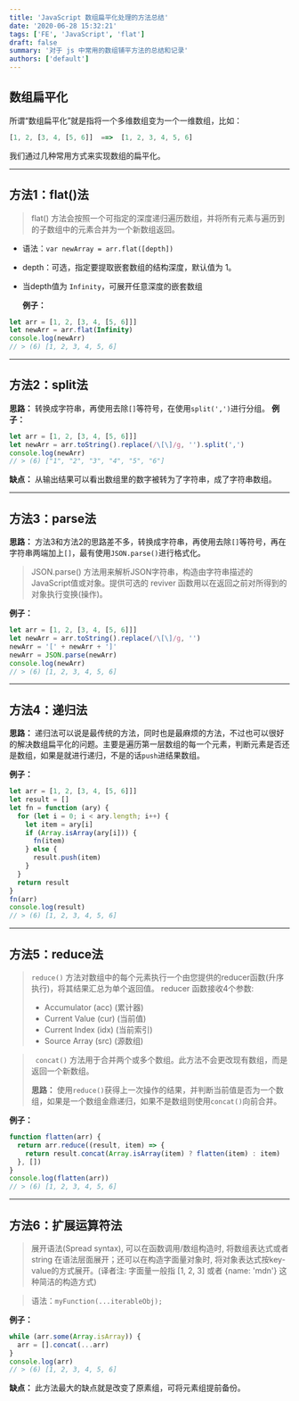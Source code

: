 ```yaml
---
title: 'JavaScript 数组扁平化处理的方法总结'
date: '2020-06-28 15:32:21'
tags: ['FE', 'JavaScript', 'flat']
draft: false
summary: '对于 js 中常用的数组铺平方法的总结和记录'
authors: ['default']
---
```



## 数组扁平化


所谓“数组扁平化”就是指将一个多维数组变为一个一维数组，比如：

```js
[1, 2, [3, 4, [5, 6]]  ==>  [1, 2, 3, 4, 5, 6]
```

我们通过几种常用方式来实现数组的扁平化。

---

## 方法1：flat()法

> flat() 方法会按照一个可指定的深度递归遍历数组，并将所有元素与遍历到的子数组中的元素合并为一个新数组返回。

- 语法：`var newArray = arr.flat([depth])`
- depth：可选，指定要提取嵌套数组的结构深度，默认值为 1。
- 当depth值为 `Infinity`，可展开任意深度的嵌套数组

  **例子：**

```js
let arr = [1, 2, [3, 4, [5, 6]]]
let newArr = arr.flat(Infinity)
console.log(newArr)
// > (6) [1, 2, 3, 4, 5, 6]
```

---

## 方法2：split法

**思路：** 转换成字符串，再使用去除`[]`等符号，在使用`split(',')`进行分组。
**例子：**

```js
let arr = [1, 2, [3, 4, [5, 6]]]
let newArr = arr.toString().replace(/\[\]/g, '').split(',')
console.log(newArr)
// > (6) ["1", "2", "3", "4", "5", "6"]
```

**缺点：** 从输出结果可以看出数组里的数字被转为了字符串，成了字符串数组。

---

## 方法3：parse法

**思路：** 方法3和方法2的思路差不多，转换成字符串，再使用去除`[]`等符号，再在字符串两端加上`[]`，最有使用`JSON.parse()`进行格式化。

> JSON.parse() 方法用来解析JSON字符串，构造由字符串描述的JavaScript值或对象。提供可选的 reviver 函数用以在返回之前对所得到的对象执行变换(操作)。

**例子：**

```js
let arr = [1, 2, [3, 4, [5, 6]]]
let newArr = arr.toString().replace(/\[\]/g, '')
newArr = '[' + newArr + ']'
newArr = JSON.parse(newArr)
console.log(newArr)
// > (6) [1, 2, 3, 4, 5, 6]
```

---

## 方法4：递归法

**思路：** 递归法可以说是最传统的方法，同时也是最麻烦的方法，不过也可以很好的解决数组扁平化的问题。主要是遍历第一层数组的每一个元素，判断元素是否还是数组，如果是就进行递归，不是的话`push`进结果数组。

**例子：**

```js
let arr = [1, 2, [3, 4, [5, 6]]]
let result = []
let fn = function (ary) {
  for (let i = 0; i < ary.length; i++) {
    let item = ary[i]
    if (Array.isArray(ary[i])) {
      fn(item)
    } else {
      result.push(item)
    }
  }
  return result
}
fn(arr)
console.log(result)
// > (6) [1, 2, 3, 4, 5, 6]
```

---

## 方法5：reduce法

> `reduce()` 方法对数组中的每个元素执行一个由您提供的reducer函数(升序执行)，将其结果汇总为单个返回值。
> reducer 函数接收4个参数:
>
> - Accumulator (acc) (累计器)
> - Current Value (cur) (当前值)
> - Current Index (idx) (当前索引)
> - Source Array (src) (源数组)

> ` concat()` 方法用于合并两个或多个数组。此方法不会更改现有数组，而是返回一个新数组。
>
> **思路：** 使用`reduce()`获得上一次操作的结果，并判断当前值是否为一个数组，如果是一个数组金鼎递归，如果不是数组则使用`concat()`向前合并。

**例子：**

```js
function flatten(arr) {
  return arr.reduce((result, item) => {
    return result.concat(Array.isArray(item) ? flatten(item) : item)
  }, [])
}
console.log(flatten(arr))
// > (6) [1, 2, 3, 4, 5, 6]
```

---

## 方法6：扩展运算符法

> 展开语法(Spread syntax), 可以在函数调用/数组构造时, 将数组表达式或者 string 在语法层面展开；还可以在构造字面量对象时, 将对象表达式按key-value的方式展开。(译者注: 字面量一般指 [1, 2, 3] 或者 \{name: 'mdn'\} 这种简洁的构造方式)

> 语法：`myFunction(...iterableObj);`

**例子：**

```js
while (arr.some(Array.isArray)) {
  arr = [].concat(...arr)
}
console.log(arr)
// > (6) [1, 2, 3, 4, 5, 6]
```

**缺点：** 此方法最大的缺点就是改变了原素组，可将元素组提前备份。

